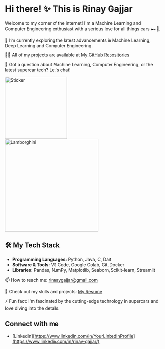 # Hi there! ✨ This is Rinay Gajjar
Welcome to my corner of the internet! I'm a Machine Learning and Computer Engineering enthusiast with a serious love for all things cars 🏎️💨.

🌱 I’m currently exploring the latest advancements in Machine Learning, Deep Learning and Computer Engineering.

👨‍💻 All of my projects are available at [My GitHub Repositories](https://github.com/RinayGajjar?tab=repositories)

💬 Got a question about Machine Learning, Computer Engineering, or the latest supercar tech? Let's chat!
<p align="centre">
  <img src="https://encrypted-tbn0.gstatic.com/images?q=tbn:ANd9GcSK1eAAnc1yYp08sSsmDajwaZAe3ofLUQnpUw&s" alt="Sticker" width="200" style="display: inline-block; margin-right: 100px"/>
  <img src="https://giffiles.alphacoders.com/990/99022.gif" alt="Lamborghini" width="300"/>
</p>

## 🛠️ My Tech Stack
- **Programming Languages:** Python, Java, C, Dart
- **Software & Tools:** VS Code, Google Colab, Git, Docker
- **Libraries:** Pandas, NumPy, Matplotlib, Seaborn, Scikit-learn, Streamlit 

📫 How to reach me: rinnaygajjar@gmail.com

📄 Check out my skills and projects: [My Resume](https://drive.google.com/file/d/11dnBbmMb4fO6zjmFGlEwDSNI3_TXzbgX/view?usp=drive_link)

⚡ Fun fact: I'm fascinated by the cutting-edge technology in supercars and love diving into the details.

## Connect with me
- [LinkedIn][https://www.linkedin.com/in/YourLinkedInProfile](https://www.linkedin.com/in/rinay-gajjar/)
